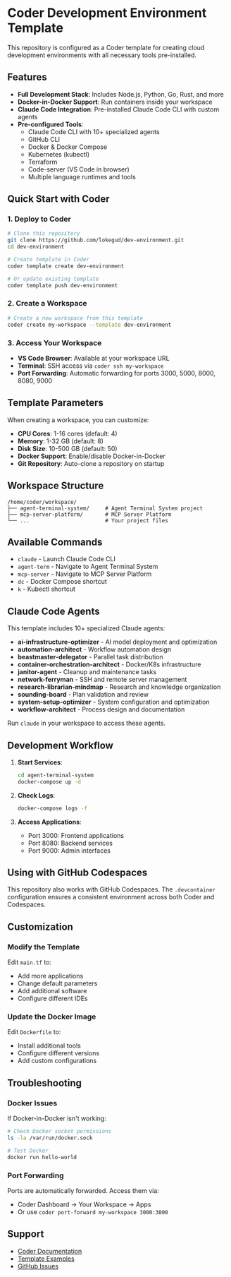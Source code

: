 # Coder Development Environment Template

This repository is configured as a Coder template for creating cloud development environments with all necessary tools pre-installed.

## Features

- **Full Development Stack**: Includes Node.js, Python, Go, Rust, and more
- **Docker-in-Docker Support**: Run containers inside your workspace
- **Claude Code Integration**: Pre-installed Claude Code CLI with custom agents
- **Pre-configured Tools**:
  - Claude Code CLI with 10+ specialized agents
  - GitHub CLI
  - Docker & Docker Compose
  - Kubernetes (kubectl)
  - Terraform
  - Code-server (VS Code in browser)
  - Multiple language runtimes and tools

## Quick Start with Coder

### 1. Deploy to Coder

```bash
# Clone this repository
git clone https://github.com/lokegud/dev-environment.git
cd dev-environment

# Create template in Coder
coder template create dev-environment

# Or update existing template
coder template push dev-environment
```

### 2. Create a Workspace

```bash
# Create a new workspace from this template
coder create my-workspace --template dev-environment
```

### 3. Access Your Workspace

- **VS Code Browser**: Available at your workspace URL
- **Terminal**: SSH access via `coder ssh my-workspace`
- **Port Forwarding**: Automatic forwarding for ports 3000, 5000, 8000, 8080, 9000

## Template Parameters

When creating a workspace, you can customize:

- **CPU Cores**: 1-16 cores (default: 4)
- **Memory**: 1-32 GB (default: 8)
- **Disk Size**: 10-500 GB (default: 50)
- **Docker Support**: Enable/disable Docker-in-Docker
- **Git Repository**: Auto-clone a repository on startup

## Workspace Structure

```
/home/coder/workspace/
├── agent-terminal-system/     # Agent Terminal System project
├── mcp-server-platform/       # MCP Server Platform
└── ...                        # Your project files
```

## Available Commands

- `claude` - Launch Claude Code CLI
- `agent-term` - Navigate to Agent Terminal System
- `mcp-server` - Navigate to MCP Server Platform
- `dc` - Docker Compose shortcut
- `k` - Kubectl shortcut

## Claude Code Agents

This template includes 10+ specialized Claude agents:

- **ai-infrastructure-optimizer** - AI model deployment and optimization
- **automation-architect** - Workflow automation design
- **beastmaster-delegator** - Parallel task distribution
- **container-orchestration-architect** - Docker/K8s infrastructure
- **janitor-agent** - Cleanup and maintenance tasks
- **network-ferryman** - SSH and remote server management
- **research-librarian-mindmap** - Research and knowledge organization
- **sounding-board** - Plan validation and review
- **system-setup-optimizer** - System configuration and optimization
- **workflow-architect** - Process design and documentation

Run `claude` in your workspace to access these agents.

## Development Workflow

1. **Start Services**:
   ```bash
   cd agent-terminal-system
   docker-compose up -d
   ```

2. **Check Logs**:
   ```bash
   docker-compose logs -f
   ```

3. **Access Applications**:
   - Port 3000: Frontend applications
   - Port 8080: Backend services
   - Port 9000: Admin interfaces

## Using with GitHub Codespaces

This repository also works with GitHub Codespaces. The `.devcontainer` configuration ensures a consistent environment across both Coder and Codespaces.

## Customization

### Modify the Template

Edit `main.tf` to:
- Add more applications
- Change default parameters
- Add additional software
- Configure different IDEs

### Update the Docker Image

Edit `Dockerfile` to:
- Install additional tools
- Configure different versions
- Add custom configurations

## Troubleshooting

### Docker Issues
If Docker-in-Docker isn't working:
```bash
# Check Docker socket permissions
ls -la /var/run/docker.sock

# Test Docker
docker run hello-world
```

### Port Forwarding
Ports are automatically forwarded. Access them via:
- Coder Dashboard → Your Workspace → Apps
- Or use `coder port-forward my-workspace 3000:3000`

## Support

- [Coder Documentation](https://coder.com/docs)
- [Template Examples](https://github.com/coder/coder/tree/main/examples/templates)
- [GitHub Issues](https://github.com/lokegud/dev-environment/issues)